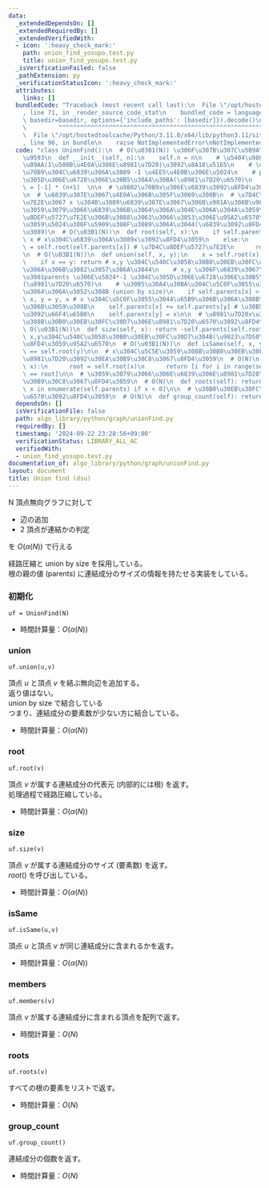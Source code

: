 ```yaml
---
data:
  _extendedDependsOn: []
  _extendedRequiredBy: []
  _extendedVerifiedWith:
  - icon: ':heavy_check_mark:'
    path: union_find_yosupo.test.py
    title: union_find_yosupo.test.py
  _isVerificationFailed: false
  _pathExtension: py
  _verificationStatusIcon: ':heavy_check_mark:'
  attributes:
    links: []
  bundledCode: "Traceback (most recent call last):\n  File \"/opt/hostedtoolcache/Python/3.11.0/x64/lib/python3.11/site-packages/onlinejudge_verify/documentation/build.py\"\
    , line 71, in _render_source_code_stat\n    bundled_code = language.bundle(stat.path,\
    \ basedir=basedir, options={'include_paths': [basedir]}).decode()\n          \
    \         ^^^^^^^^^^^^^^^^^^^^^^^^^^^^^^^^^^^^^^^^^^^^^^^^^^^^^^^^^^^^^^^^^^^^^^^^^^^^^^^^^\n\
    \  File \"/opt/hostedtoolcache/Python/3.11.0/x64/lib/python3.11/site-packages/onlinejudge_verify/languages/python.py\"\
    , line 96, in bundle\n    raise NotImplementedError\nNotImplementedError\n"
  code: "class UnionFind():\n  # O(\u03B1(N)) \u306F\u307B\u307C\u5B9A\u6570\u6642\
    \u9593\n  def __init__(self, n):\n    self.n = n\n    # \u5404\u9802\u70B9\u306E\
    \u89AA(1\u500B\u4E0A\u306E\u8981\u7D20)\u3092\u8A18\u5165\n    # \u305D\u306E\u9802\
    \u70B9\u304C\u6839\u306A\u3089 -1 \u4EE5\u4E0B\u306E\u5024\n    # parents*-1 \u304C\
    \u305D\u306E\u6728\u306E\u30B5\u30A4\u30BA(\u8981\u7D20\u6570)\n    self.parents\
    \ = [-1] * (n+1)  \n\n  # \u9802\u70B9x\u306E\u6839\u3092\u8FD4\u3059\u95A2\u6570\
    \n  # \u6839\u307E\u3067\u4E0A\u306B\u305F\u3069\u308B\n  # \u7D4C\u8DEF\u5727\
    \u7E2E\u3067 x \u304B\u3089\u6839\u307E\u3067\u306B\u901A\u308B\u9802\u70B9\u3092\
    \u3059\u3079\u3066\u6839\u306B\u3064\u306A\u304E\u306A\u304A\u3059\n  # \u7D4C\
    \u8DEF\u5727\u7E2E\u306B\u3088\u3063\u3066\u3053\u306E\u95A2\u6570\u304C\u8FD4\
    \u3059\u5024\u306F\u5909\u308F\u3089\u306A\u3044(\u6839\u3092\u8FD4\u3059\u304B\
    \u3089)\n  # O(\u03B1(N))\n  def root(self, x):\n    if self.parents[x] < 0: return\
    \ x # x\u304C\u6839\u306A\u3089x\u3092\u8FD4\u3059\n    else:\n      self.parents[x]\
    \ = self.root(self.parents[x]) # \u7D4C\u8DEF\u5727\u7E2E\n      return self.parents[x]\n\
    \n  # O(\u03B1(N))\n  def union(self, x, y):\n    x = self.root(x); y = self.root(y)\n\
    \    if x == y: return # x,y \u304C\u540C\u3058\u30B0\u30EB\u30FC\u30D7\u306A\u3089\
    \u306A\u306B\u3082\u3057\u306A\u3044\n    # x,y \u306F\u6839\u3067\u3042\u308A\
    \u3001parents \u306E\u5024*-1 \u304C\u305D\u306E\u6728\u306E\u30B5\u30A4\u30BA\
    (\u8981\u7D20\u6570)\n    # \u30B5\u30A4\u30BA\u304C\u5C0F\u3055\u3044\u65B9\u306B\
    \u3064\u306A\u3052\u308B (union by size)\n    if self.parents[x] > self.parents[y]:\
    \ x, y = y, x # x \u304C\u5C0F\u3055\u3044\u65B9\u306B\u306A\u308B\u3088\u3046\
    \u306B\u3059\u308B\n    self.parents[x] += self.parents[y] # \u30B5\u30A4\u30BA\
    \u3092\u66F4\u65B0\n    self.parents[y] = x\n\n  # \u8981\u7D20x\u304C\u5C5E\u3059\
    \u308B\u30B0\u30EB\u30FC\u30D7\u306E\u8981\u7D20\u6570\u3092\u8FD4\u3059\n  #\
    \ O(\u03B1(N))\n  def size(self, x): return -self.parents[self.root(x)]\n\n  #\
    \ x,y\u304C\u540C\u3058\u30B0\u30EB\u30FC\u30D7\u304B(\u9023\u7D50\u304B)\u3092\
    \u8FD4\u3059\u95A2\u6570\n  # O(\u03B1(N))\n  def isSame(self, x, y): return self.root(x)\
    \ == self.root(y)\n\n  # x\u304C\u5C5E\u3059\u308B\u30B0\u30EB\u30FC\u30D7\u306E\
    \u8981\u7D20\u3092\u30EA\u30B9\u30C8\u3067\u8FD4\u3059\n  # O(N)\n  def members(self,\
    \ x):\n      root = self.root(x)\n      return [i for i in range(self.n) if self.root(i)\
    \ == root]\n\n  # \u3059\u3079\u3066\u306E\u6839\u306E\u8981\u7D20\u3092\u30EA\
    \u30B9\u30C8\u3067\u8FD4\u3059\n  # O(N)\n  def roots(self): return [i for i,\
    \ x in enumerate(self.parents) if x < 0]\n\n  # \u30B0\u30EB\u30FC\u30D7\u306E\
    \u6570\u3092\u8FD4\u3059\n  # O(N)\n  def group_count(self): return len(self.roots())"
  dependsOn: []
  isVerificationFile: false
  path: algo_library/python/graph/unionFind.py
  requiredBy: []
  timestamp: '2024-09-22 23:28:56+09:00'
  verificationStatus: LIBRARY_ALL_AC
  verifiedWith:
  - union_find_yosupo.test.py
documentation_of: algo_library/python/graph/unionFind.py
layout: document
title: Union find (dsu)
---
```


N 頂点無向グラフに対して
* 辺の追加
* 2 頂点が連結かの判定

を $O(\alpha(N))$ で行える

経路圧縮と union by size を採用している。  
根の親の値 (parents) に連結成分のサイズの情報を持たせる実装をしている。

### 初期化
```
uf = UnionFind(N)
```
- 時間計算量：$O(\alpha(N))$

### union
```
uf.union(u,v)
```
頂点 $u$ と頂点 $v$ を結ぶ無向辺を追加する。  
返り値はない。  
union by size で結合している  
つまり、連結成分の要素数が少ない方に結合している。
- 時間計算量：$O(\alpha(N))$

### root
```
uf.root(v)
```
頂点 $v$ が属する連結成分の代表元 (内部的には根) を返す。  
処理過程で経路圧縮している。
- 時間計算量：$O(\alpha(N))$

### size
```
uf.size(v)
```
頂点 $v$ が属する連結成分のサイズ (要素数) を返す。  
$root()$ を呼び出している。
- 時間計算量：$O(\alpha(N))$

### isSame
```
uf.isSame(u,v)
```
頂点 $u$ と頂点 $v$ が同じ連結成分に含まれるかを返す。
- 時間計算量：$O(\alpha(N))$

### members
```
uf.members(v)
```
頂点 $v$ が属する連結成分に含まれる頂点を配列で返す。
- 時間計算量：$O(N)$

### roots
```
uf.roots(v)
```
すべての根の要素をリストで返す。
- 時間計算量：$O(N)$

### group_count
```
uf.group_count()
```
連結成分の個数を返す。
- 時間計算量：$O(N)$